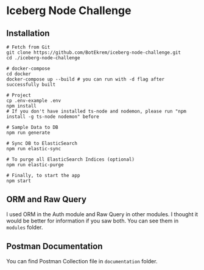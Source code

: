 # Iceberg Node Challenge
## Installation
```shell
# Fetch from Git
git clone https://github.com/BotEkrem/iceberg-node-challenge.git
cd ./iceberg-node-challenge

# docker-compose 
cd docker
docker-compose up --build # you can run with -d flag after successfully built

# Project
cp .env-example .env
npm install
# If you don't have installed ts-node and nodemon, please run "npm install -g ts-node nodemon" before

# Sample Data to DB
npm run generate

# Sync DB to ElasticSearch
npm run elastic-sync

# To purge all ElasticSearch Indices (optional)
npm run elastic-purge

# Finally, to start the app
npm start
```

## ORM and Raw Query
I used ORM in the Auth module and Raw Query in other modules. I thought it would be better for information if you saw both. You can see them in `modules` folder.

## Postman Documentation
You can find Postman Collection file in `documentation` folder.